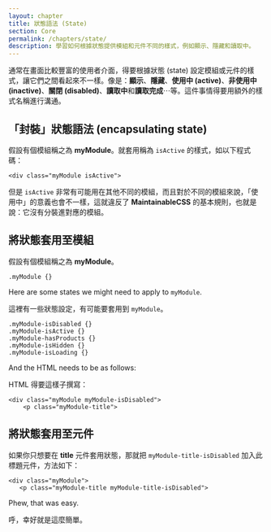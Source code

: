 ```yaml
---
layout: chapter
title: 狀態語法 (State)
section: Core
permalink: /chapters/state/
description: 學習如何根據狀態提供模組和元件不同的樣式，例如顯示、隱藏和讀取中。
---
```


通常在畫面比較豐富的使用者介面，得要根據狀態 (state) 設定模組或元件的樣式，讓它們之間看起來不一樣。像是：**顯示**、**隱藏**、**使用中 (active)**、**非使用中 (inactive)**、**關閉 (disabled)**、**讀取中**和**讀取完成**⋯等。這件事情得要用額外的樣式名稱進行溝通。

## 「封裝」狀態語法 (encapsulating state)

假設有個模組稱之為 **myModule**。就套用稱為 `isActive` 的樣式，如以下程式碼：

	<div class="myModule isActive">

但是 `isActive` 非常有可能用在其他不同的模組，而且對於不同的模組來說，「使用中」的意義也會不一樣，這就違反了 **MaintainableCSS** 的基本規則，也就是說：它沒有分裝進對應的模組。 

## 將狀態套用至模組

假設有個模組稱之為 **myModule**。

	.myModule {}

Here are some states we might need to apply to `myModule`.

這裡有一些狀態設定，有可能要套用到 `myModule`。

	.myModule-isDisabled {}
	.myModule-isActive {}
	.myModule-hasProducts {}
	.myModule-isHidden {}
	.myModule-isLoading {}

And the HTML needs to be as follows:

HTML 得要這樣子撰寫：

	<div class="myModule myModule-isDisabled">
	    <p class="myModule-title">

## 將狀態套用至元件

如果你只想要在 **title** 元件套用狀態，那就把 `myModule-title-isDisabled` 加入此標題元件，方法如下：

	<div class="myModule">
       <p class="myModule-title myModule-title-isDisabled">

Phew, that was easy.

呼，幸好就是這麼簡單。
